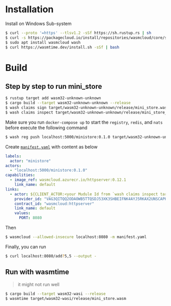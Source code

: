 # Installation

Install on Windows Sub-system

```bash
$ curl --proto '=https' --tlsv1.2 -sSf https://sh.rustup.rs | sh
$ curl -s https://packagecloud.io/install/repositories/wasmcloud/core/script.deb.sh | sudo bash
$ sudo apt install wasmcloud wash
$ curl https://wasmtime.dev/install.sh -sSf | bash
```

# Build

## Step by step to run mini_store

```bash
$ rustup target add wasm32-unknown-unknown
$ cargo build --target wasm32-unknown-unknown --release
$ wash claims sign target/wasm32-unknown-unknown/release/mini_store.wasm --http_server --name "ministore" --ver 0.1.0 --rev 0
$ wash claims inspect target/wasm32-unknown-unknown/release/mini_store_s.wasm
```

Make sure you run `docker-compose up` to start the `registry`, `redis`, and `nats` before execute the following command

```bash
$ wash reg push localhost:5000/ministore:0.1.0 target/wasm32-unknown-unknown/release/mini_store_s.wasm --insecure
```

Create [`manifest.yaml`](mini-store/manifest.yaml) with content as below

```yaml
labels:
  actor: "ministore"
actors:
  - "localhost:5000/ministore:0.1.0"
capabilities:
  - image_ref: wasmcloud.azurecr.io/httpserver:0.12.1
    link_name: default
links:
  - actor: ${CLIENT_ACTOR:<your Mudule Id from `wash claims inspect target/wasm32-unknown-unknown/release/mini_store_s.wasm` above>}
    provider_id: "VAG3QITQQ2ODAOWB5TTQSDJ53XK3SHBEIFNK4AYJ5RKAX2UNSCAPHA5M"
    contract_id: "wasmcloud:httpserver"
    link_name: default
    values:
      PORT: 8080
```

Then

```bash
$ wasmcloud --allowed-insecure localhost:8080 -m manifest.yaml
```

Finally, you can run

```bash
$ curl localhost:8080/add?5,5 --output -
```

## Run with wasmtime

> it might not run well

```bash
$ cargo build --target wasm32-wasi --release
$ wasmtime target/wasm32-wasi/release/mini_store.wasm
```